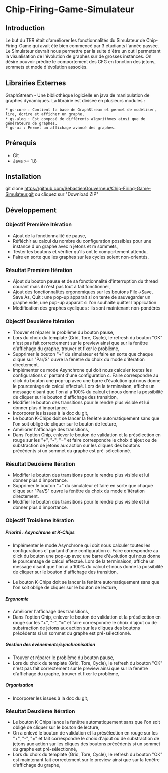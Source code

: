 # Chip-Firing-Game-Simulateur

## Introduction

Le but du TER était d'améliorer les fonctionnalités du Simulateur de Chip-Firing-Game qui avait été bien commencé par 3 étudiants l'année passée.
Le Simulateur devrait nous permettre par la suite d'être un outil permettant la visualisation de l'évolution de graphes sur de grosses instances.
On désire pouvoir prédire le comportement des CFG en fonction des jetons, sommets et mode d'évolution associés.

## Librairies Externes

GraphStream - Une bibliothèque logicielle en java de manipulation de graphes dynamiques. La librairie est divisée en plusieurs modules :
	
	* gs-core : Contient la base de GraphStream et permet de modéliser, lire, écrire et afficher un graphe,
	* gs-alog : Est composé de différents algorithmes ainsi que de générateurs de graphes,
	* gs-ui : Permet un affichage avancé des graphes.

## Prérequis

* Git
* Java >= 1.8

## Installation

git clone https://github.com/SebastienGouverneur/Chip-Firing-Game-Simulateur.git
	ou
cliquez sur "Download ZIP"


## Développement

### Objectif Première Itération

* Ajout de la fonctionnalité de pause,
* Réfléchir au calcul du nombre du configuration possibles pour une instance d'un graphe avec n jetons et m sommets,
* Tester les boutons et vérifier qu'ils ont le comportement attendu,
* Faire en sorte que les graphes sur les cycles soient non-orientés.

### Résultat Première Itération

* Ajout du bouton pause et de sa fonctionnalité d'interruption du thread courant mais il n'est pas tout à fait fonctionnel,
* Ajout des fonctionnalités ergonomiques sur les boutons File->Save, Save As, Quit : une pop-up apparait si on tente de sauvegarder un graphe vide, une pop-up apparait si l'on souhaite quitter l'application
* Modification des graphes cycliques : ils sont maintenant non-pondérés

### Objectif Deuxième Itération

* Trouver et réparer le problème du bouton pause,
* Lors du choix du template (Grid, Tore, Cycle), le refresh du bouton "OK" n'est pas fait correctement sur le preview ainsi que sur la fenêtre d'affichage du graphe, trouver et fixer le problème,
* Supprimer le bouton "+" du simulateur et faire en sorte que chaque clique sur "Par/S" ouvre la fenêtre du choix du mode d'itération directement.
* Implémenter ce mode Asynchrone qui doit nous calculer toutes les configurations c' partant d'une configuration c. Faire correspondre au click du bouton une pop-up avec une barre d'évolution qui nous donne le pourcentage de calcul effectué. Lors de la terminaison, affiche un message disant que l'on ai a 100% du calcul et nous donne la possibilité de cliquer sur le bouton d'affichage des transition,
* Modifier le bouton des transitions pour le rendre plus visible et lui donner plus d'importance.
* Incorporer les issues à la doc du git,
* Le bouton K-Chips doit se lancer la fenêtre automatiquement sans que l'on soit obligé de cliquer sur le bouton de lecture,
* Améliorer l'affichage des transitions,
* Dans l'option Chip, enlever le bouton de validation et la présélection en rouge sur les "+", "-", "=" et faire correspondre le choix d'ajout ou de substraction de jetons aux action sur les cliques des boutons précédents si un sommet du graphe est pré-sélectionné.

### Résultat Deuxième Itération

* Modifier le bouton des transitions pour le rendre plus visible et lui donner plus d'importance.
* Supprimer le bouton "+" du simulateur et faire en sorte que chaque clique sur "Par/S" ouvre la fenêtre du choix du mode d'itération directement.
* Modifier le bouton des transitions pour le rendre plus visible et lui donner plus d'importance.

### Objectif Troisième Itération

##### Priorité : Asynchrone et K-Chips

* Implémenter le mode Asynchrone qui doit nous calculer toutes les configurations c' partant d'une configuration c. Faire correspondre au click du bouton une pop-up avec une barre d'évolution qui nous donne le pourcentage de calcul effectué. Lors de la terminaison, affiche un message disant que l'on ai a 100% du calcul et nous donne la possibilité de cliquer sur le bouton d'affichage des transition,

* Le bouton K-Chips doit se lancer la fenêtre automatiquement sans que l'on soit obligé de cliquer sur le bouton de lecture,

##### Ergonomie

* Améliorer l'affichage des transitions,
* Dans l'option Chip, enlever le bouton de validation et la présélection en rouge sur les "+", "-", "=" et faire correspondre le choix d'ajout ou de substraction de jetons aux action sur les cliques des boutons précédents si un sommet du graphe est pré-sélectionné.

##### Gestion des évènements/synchronisation

* Trouver et réparer le problème du bouton pause,
* Lors du choix du template (Grid, Tore, Cycle), le refresh du bouton "OK" n'est pas fait correctement sur le preview ainsi que sur la fenêtre d'affichage du graphe, trouver et fixer le problème,

##### Organisation

* Incorporer les issues à la doc du git,

### Résultat Deuxième Itération

* Le bouton K-Chips lance la fenêtre automatiquement sans que l'on soit obligé de cliquer sur le bouton de lecture,
* On a enlevé le bouton de validation et la présélection en rouge sur les "+", "-", "=" et fait correspondre le choix d'ajout ou de substraction de jetons aux action sur les cliques des boutons précédents si un sommet du graphe est pré-sélectionné,
* Lors du choix du template (Grid, Tore, Cycle), le refresh du bouton "OK" est maintenant fait correctement sur le preview ainsi que sur la fenêtre d'affichage du graphe,
